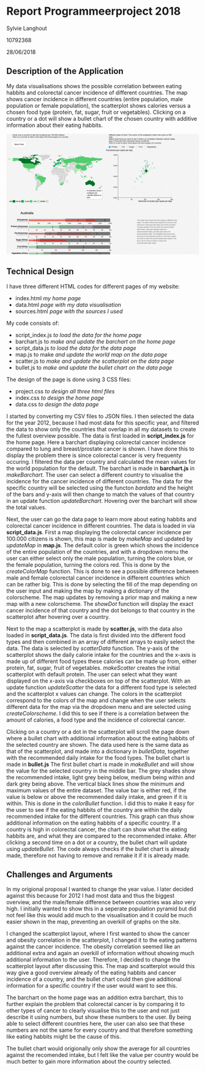 # Report Programmeerproject 2018
Sylvie Langhout

10792368

28/06/2018

## Description of the Application

My data visualisations shows the possible correlation between eating habbits and colorectal cancer incidence of different countries. The map shows cancer incidence in different countries (entire population, male population or female population), the scatterplot shows calories versus a chosen food type (protein, fat, sugar, fruit or vegetables). Clicking on a country or a dot will show a bullet chart of the chosen country with additive information about their eating habbits. 

![](doc/report_screenshot.png)

## Technical Design

I have three different HTML codes for different pages of my website:
- index.html *my home page*
- data.html *page with my data visualisation*
- sources.html *page with the sources I used*

My code consists of:
- script_index.js *to load the data for the home page*
- barchart.js to *make and update the barchart on the home page*
- script_data.js *to load the data for the data page*
- map.js to make *and update the world map on the data page*
- scatter.js to *make and update the scatterplot on the data page*
- bullet.js to *make and update the bullet chart on the data page*

The design of the page is done using 3 CSS files:
- project.css *to design all three html files*
- index.css *to design the home page*
- data.css *to design the data page*

I started by converting my CSV files to JSON files. I then selected the data for the year 2012, because I had most data for this specific year, and filtered the data to show only the countries that overlap in all my datasets to create the fullest overview possible. The data is first loaded in **script_index.js** for the home page. Here a barchart displaying colorectal cancer incidence compared to lung and breast/prostate cancer is shown. I have done this to display the problem there is since colorectal cancer is very frequenty occuring. I filtered the data per country and calculated the mean values for the world population for the default. The barchart is made in **barchart.js** in *makeBarchart*. The user can select a different country to visualise the incidence for the cancer incidence of different countries. The data for the specific country will be selected using the functon *bardata* and the height of the bars and y-axis will then change to match the values of that country in an update function *updateBarchart*. Hovering over the barchart will show the total values.

Next, the user can go the data page to learn more about eating habbits and colorectal cancer incidence in different countries. The data is loaded in via **script_data.js**. First a map displaying the colorectal cancer incidence per 100.000 citizens is shown, this map is made by *makeMap* and updated by *updateMap* in **map.js**. The default color is green which shows the incidence of the entire population of the countries, and with a dropdown menu the user can either select only the male population, turning the colors blue, or the female population, turning the colors red. This is done by the *createColorMap* function. This is done to see a possible difference between male and female colorectal cancer incidence in different countries which can be rather big. This is done by selecting the fill of the map depending on the user input and making the map by making a dictionary of the colorscheme. The map updates by removing a prior map and making a new map with a new colorscheme. The *showDot* function will display the exact cancer incidence of that country and the dot belongs to that country in the scatterplot after hovering over a country.

Next to the map a scatterplot is made by **scatter.js**, with the data also loaded in **script_data.js**. The data is first divided into the different food types and then combined in an array of different arrays to easily select the data. The data is selected by *scatterData* function. The y-axis of the scatterplot shows the daily calorie intake for the countries and the x-axis is made up of different food types these calories can be made up from, either protein, fat, sugar, fruit of vegetables. *makeScatter* creates the initial scatterplot with default protein. The user can select what they want displayed on the x-axis via checkboxes on top of the scatterplot. With an update function *updateScatter* the data for a different food type is selected and the scatterplot x values can change. The colors in the scatterplot correspond to the colors of the map and change when the user selects different data for the map via the dropdown menu and are selected using *createColorscheme*. I did this to see if there is a correlation between the amount of calories, a food type and the incidence of colorectal cancer. 

Clicking on a country or a dot in the scatterplot will scroll the page down where a bullet chart with additional information about the eating habbits of the selected country are shown. The data used here is the same data as that of the scatterplot, and made into a dictionary in *bulletData*, together with the recommended daily intake for the food types. The bullet chart is made in **bullet.js** The first bullet chart is made in *makeBullet* and will show the value for the selected country in the middle bar. The grey shades show the recommended intake, light grey being below, medium being within and dark grey being above. The vertical black lines show the minimum and maximum values of the entire dataset. The value bar is either red, if the value is below or above the recommended daily intake, and green if it is within. This is done in the *colorBullet* function. I did this to make it easy for the user to see if the eating habbits of the country are within the daily recommended intake for the different countries. This graph can thus show additional information on the eating habbits of a specific country. If a country is high in colorectal cancer, the chart can show what the eating habbits are, and what they are compared to the recommended intake. After clicking a second time on a dot or a country, the bullet chart will update using *updateBullet*. The code always checks if the bullet chart is already made, therefore not having to remove and remake it if it is already made.

## Challenges and Arguments

In my origional proposal I wanted to change the year value. I later decided against this because for 2012 I had most data and thus the biggest overview, and the male/female difference between countries was also very high. I initially wanted to show this in a seperate population pyramid but did not feel like this would add much to the visualisation and it could be much easier shown in the map, preventing an overkill of graphs on the site.

I changed the scatterplot layout, where I first wanted to show the cancer and obesity correlation in the scatterplot, I changed it to the eating patterns against the cancer incidence. The obesity correlation seemed like an additional extra and again an overkill of information without showing much additional information to the user. Therefore, I decided to change the scatterplot layout after discussing this. The map and scatterplot would this way give a good overview already of the eating habbits and cancer incidence of a country, and the bullet chart could then give additional information for a specific country if the user would want to see this. 

The barchart on the home page was an addition extra barchart, this to further explain the problem that colorectal cancer is by comparing it to other types of cancer to clearly visualise this to the user and not just describe it using numbers, but show these numbers to the user. By being able to select different countries here, the user can also see that these numbers are not the same for every country and that therefore something like eating habbits might be the cause of this. 

The bullet chart would origionally only show the average for all countries against the recomended intake, but I felt like the value per country would be much better to gain more information about the country selected.
